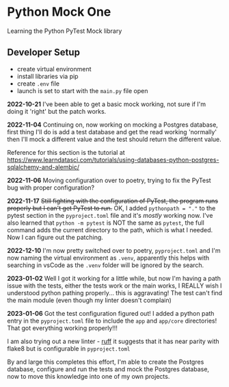 # Python Mock One

Learning the Python PyTest Mock library

## Developer Setup

- create virtual environment
- install libraries via pip
- create `.env` file
- launch is set to start with the `main.py` file open

**2022-10-21**
I've been able to get a basic mock working, not sure if I'm doing it 'right' but the patch works.

**2022-11-04**
Continuing on, now working on mocking a Postgres database, first thing I'll do is add a test database and get the read working 'normally' then I'll mock a different value and the test should return the different value.

Reference for this section is the tutorial at https://www.learndatasci.com/tutorials/using-databases-python-postgres-sqlalchemy-and-alembic/

**2022-11-06**
Moving configuration over to poetry, trying to fix the PyTest bug with proper configuration?

**2022-11-17**
~~Still fighting with the configuration of PyTest, the program runs properly but I can't get PyTest to run.~~ OK, I added `pythonpath = "."` to the pytest section in the `pyproject.toml` file and it's _mostly_ working now. I've also learned that `python -m pytest` is NOT the same as `pytest`, the full command adds the current directory to the path, which is what I needed. Now I can figure out the patching.

**2022-12-10**
I'm now pretty switched over to poetry, `pyproject.toml` and I'm now naming the virtual environment as `.venv`, apparently this helps with searching in vsCode as the `.venv` folder will be ignored by the search.

**2023-01-02**
Well I got it working for a little while, but now I'm having a path issue with the tests, either the tests work or the main works, I REALLY wish I understood python pathing properly... this is aggravating! The test can't find the main module (even though my linter doesn't complain)

**2023-01-06**
Got the test configuration figured out! I added a python path entry in the `pyproject.toml` file to include the `app` and `app/core` directories! That got everything working properly!!!

I am also trying out a new linter  - [ruff](https://github.com/charliermarsh/ruff) it suggests that it has near parity with flake8 but is configurable in `pyproject.toml`

By and large this completes this effort, I'm able to create the Postgres database, configure and run the tests and mock the Postgres database, now to move this knowledge into one of my own projects.